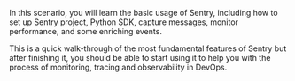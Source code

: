 In this scenario, you will learn the basic usage of Sentry, including how to set up Sentry project, Python SDK, capture messages, monitor performance, and some enriching events.

This is a quick walk-through of the most fundamental features of Sentry but after finishing it, you should be able to start using it to help you with the process of monitoring, tracing and observability in DevOps.